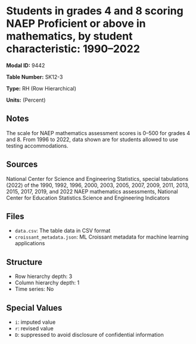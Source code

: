 # Students in grades 4 and 8 scoring NAEP Proficient or above in mathematics, by student characteristic: 1990–2022

**Modal ID:** 9442

**Table Number:** SK12-3

**Type:** RH (Row Hierarchical)

**Units:** (Percent)

## Notes

The scale for NAEP mathematics assessment scores is 0–500 for grades 4 and 8. From 1996 to 2022, data shown are for students allowed to use testing accommodations.

## Sources

National Center for Science and Engineering Statistics, special tabulations (2022) of the 1990, 1992, 1996, 2000, 2003, 2005, 2007, 2009, 2011, 2013, 2015, 2017, 2019, and 2022 NAEP mathematics assessments, National Center for Education Statistics.Science and Engineering Indicators

## Files

- `data.csv`: The table data in CSV format
- `croissant_metadata.json`: ML Croissant metadata for machine learning applications

## Structure

- Row hierarchy depth: 3
- Column hierarchy depth: 1
- Time series: No

## Special Values

- `i`: imputed value
- `r`: revised value
- `D`: suppressed to avoid disclosure of confidential information
